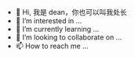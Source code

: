 - 👋 Hi, 我是 dean，你也可以叫我处长
- 👀 I’m interested in ...
- 🌱 I’m currently learning ...
- 💞️ I’m looking to collaborate on ...
- 📫 How to reach me ...

<!---
deantook/deantook is a ✨ special ✨ repository because its `README.md` (this file) appears on your GitHub profile.
You can click the Preview link to take a look at your changes.
--->
